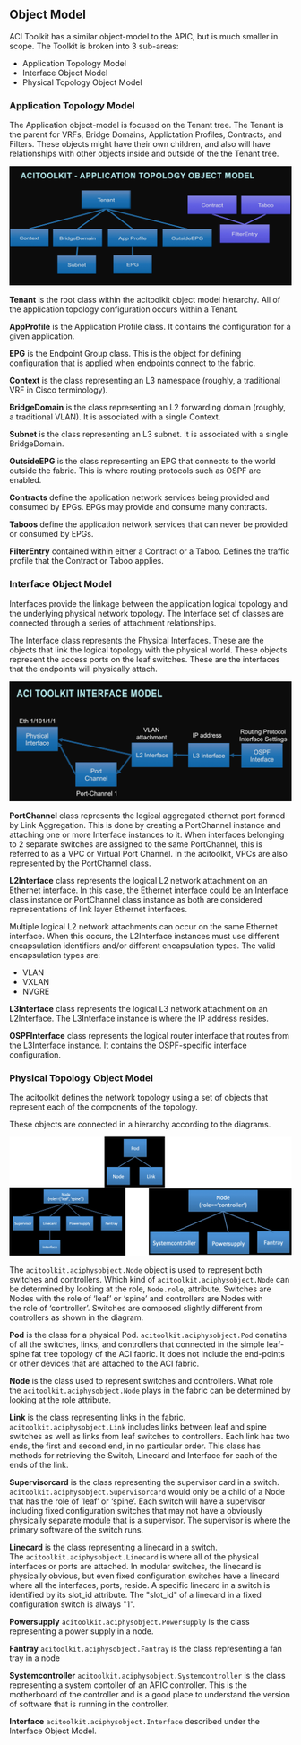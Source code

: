 ## Object Model
ACI Toolkit has a similar object-model to the APIC, but is much smaller in scope. The Toolkit is broken into 3 sub-areas:

*  Application Topology Model
*  Interface Object Model
*  Physical Topology Object Model

### Application Topology Model
The Application object-model is focused on the Tenant tree. The Tenant is the parent for VRFs, Bridge Domains, Applictation Profiles, Contracts, and Filters. These objects might have their own children, and also will have relationships with other objects inside and outside of the the Tenant tree.

![ACIToolkit Application Model](assets/acitoolkit_application_object_model.png)

**Tenant** is the root class within the acitoolkit object model hierarchy. All of the application topology configuration occurs within a Tenant.

**AppProfile** is the Application Profile class. It contains the configuration for a given application.

**EPG** is the Endpoint Group class. This is the object for defining configuration that is applied when endpoints connect to the fabric.

**Context** is the class representing an L3 namespace (roughly, a traditional VRF in Cisco terminology).

**BridgeDomain** is the class representing an L2 forwarding domain (roughly, a traditional VLAN). It is associated with a single Context.

**Subnet** is the class representing an L3 subnet. It is associated with a single BridgeDomain.

**OutsideEPG** is the class representing an EPG that connects to the world outside the fabric. This is where routing protocols such as OSPF are enabled.

**Contracts** define the application network services being provided and consumed by EPGs. EPGs may provide and consume many contracts.

**Taboos** define the application network services that can never be provided or consumed by EPGs.

**FilterEntry** contained within either a Contract or a Taboo. Defines the traffic profile that the Contract or Taboo applies.

### Interface Object Model
Interfaces provide the linkage between the application logical topology and the underlying physical network topology. The Interface set of classes are connected through a series of attachment relationships.

The Interface class represents the Physical Interfaces. These are the objects that link the logical topology with the physical world. These objects represent the access ports on the leaf switches. These are the interfaces that the endpoints will physically attach.

![ACIToolkit Interface Model](assets/acitoolkit_interface_object_model.png)

**PortChannel** class represents the logical aggregated ethernet port formed by Link Aggregation. This is done by creating a PortChannel instance and attaching one or more Interface instances to it. When interfaces belonging to 2 separate switches are assigned to the same PortChannel, this is referred to as a VPC or Virtual Port Channel. In the acitoolkit, VPCs are also represented by the PortChannel class.

**L2Interface** class represents the logical L2 network attachment on an Ethernet interface. In this case, the Ethernet interface could be an Interface class instance or PortChannel class instance as both are considered representations of link layer Ethernet interfaces.

Multiple logical L2 network attachments can occur on the same Ethernet interface. When this occurs, the L2Interface instances must use different encapsulation identifiers and/or different encapsulation types. The valid encapsulation types are:

*  VLAN
*  VXLAN
*  NVGRE

**L3Interface** class represents the logical L3 network attachment on an L2Interface. The L3Interface instance is where the IP address resides.

**OSPFInterface** class represents the logical router interface that routes from the L3Interface instance. It contains the OSPF-specific interface configuration.

### Physical Topology Object Model

The acitoolkit defines the network topology using a set of objects that represent each of the components of the topology.

These objects are connected in a hierarchy according to the diagrams.

![ACIToolkit Physical Model](assets/acitoolkit_physical_object_model.png)

The `acitoolkit.aciphysobject.Node` object is used to represent both switches and controllers. Which kind of `acitoolkit.aciphysobject.Node` can be determined by looking at the role, `Node.role`, attribute. Switches are Nodes with the role of ‘leaf’ or ‘spine’ and controllers are Nodes with the role of ‘controller’. Switches are composed slightly different from controllers as shown in the diagram.

**Pod** is the class for a physical Pod. `acitoolkit.aciphysobject.Pod` conatins of all the switches, links, and controllers that connected in the simple leaf-spine fat tree topology of the ACI fabric. It does not include the end-points or other devices that are attached to the ACI fabric.

**Node** is the class used to represent switches and controllers. What role the `acitoolkit.aciphysobject.Node` plays in the fabric can be determined by looking at the role attribute.

**Link** is the class representing links in the fabric. `acitoolkit.aciphysobject.Link` includes links between leaf and spine switches as well as links from leaf switches to controllers. Each link has two ends, the first and second end, in no particular order. This class has methods for retrieving the Switch, Linecard and Interface for each of the ends of the link.

**Supervisorcard** is the class representing the supervisor card in a switch. `acitoolkit.aciphysobject.Supervisorcard` would only be a child of a Node that has the role of ‘leaf’ or ‘spine’. Each switch will have a supervisor including fixed configuration switches that may not have a obviously physically separate module that is a supervisor. The supervisor is where the primary software of the switch runs.

**Linecard** is the class representing a linecard in a switch. The `acitoolkit.aciphysobject.Linecard` is where all of the physical interfaces or ports are attached. In modular switches, the linecard is physically obvious, but even fixed configuration switches have a linecard where all the interfaces, ports, reside. A specific linecard in a switch is identified by its slot_id attribute. The "slot_id" of a linecard in a fixed configuration switch is always "1".

**Powersupply** `acitoolkit.aciphysobject.Powersupply` is the class representing a power supply in a node.

**Fantray** `acitoolkit.aciphysobject.Fantray` is the class representing a fan tray in a node

**Systemcontroller** `acitoolkit.aciphysobject.Systemcontroller` is the class representing a system contoller of an APIC controller. This is the motherboard of the controller and is a good place to understand the version of software that is running in the controller.

**Interface** `acitoolkit.aciphysobject.Interface` described under the Interface Object Model.

